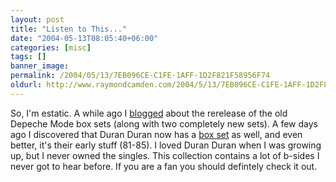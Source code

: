 ```yaml
---
layout: post
title: "Listen to This..."
date: "2004-05-13T08:05:40+06:00"
categories: [misc]
tags: []
banner_image: 
permalink: /2004/05/13/7EB096CE-C1FE-1AFF-1D2F821F58956F74
oldurl: http://www.raymondcamden.com/2004/5/13/7EB096CE-C1FE-1AFF-1D2F821F58956F74
---
```


So, I'm estatic. A while ago I <a href="http://www.camdenfamily.com/morpheus/blog/index.cfm?mode=entry&entry=CA323455-DB38-DF99-8B0AC4ACB17B836E">blogged</a> about the rerelease of the old Depeche Mode box sets (along with two completely new sets). A few days ago I discovered that Duran Duran now has a <a href="http://www.amazon.com/exec/obidos/tg/detail/-/B00008NEGG/104-4617154-6769514?%5Fencoding=UTF8&coliid=IJEEGW3MSLY7U&colid=2TCL1D08EZEYE">box set</a> as well, and even better, it's their early stuff (81-85). I loved Duran Duran when I was growing up, but I never owned the singles. This collection contains a lot of b-sides I never got to hear before. If you are a fan you should defintely check it out.